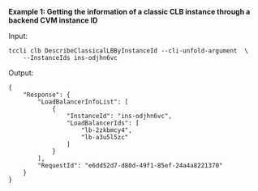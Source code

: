 **Example 1: Getting the information of a classic CLB instance through a backend CVM instance ID**



Input: 

```
tccli clb DescribeClassicalLBByInstanceId --cli-unfold-argument  \
    --InstanceIds ins-odjhn6vc
```

Output: 
```
{
    "Response": {
        "LoadBalancerInfoList": [
            {
                "InstanceId": "ins-odjhn6vc",
                "LoadBalancerIds": [
                    "lb-2zkbmcy4",
                    "lb-a3u5l5zc"
                ]
            }
        ],
        "RequestId": "e6dd52d7-d80d-49f1-85ef-24a4a8221370"
    }
}
```

